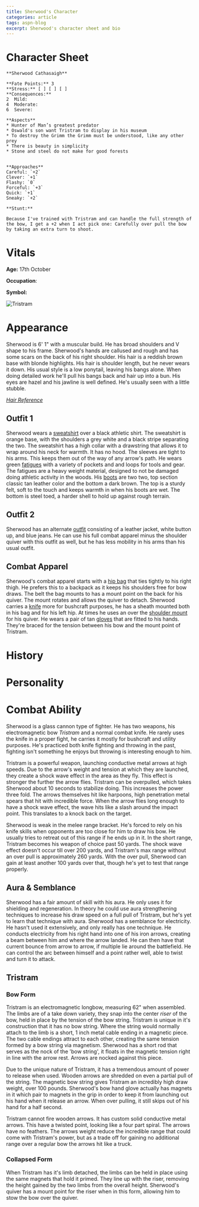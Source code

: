 ```yaml
---
title: Sherwood's Character
categories: article
tags: aspn-blog
excerpt: Sherwood's character sheet and bio
---
```




# Character Sheet
```
**Sherwood Cathasaigh**

**Fate Points:** 3
**Stress:** [ ] [ ] [ ]
**Consequences:**
2  Mild:
4  Moderate:
6  Severe: 

**Aspects**
* Hunter of Man’s greatest predator
* Oswald's son want Tristram to display in his museum
* To destroy the Grimm the Grimm must be understood, like any other prey 
* There is beauty in simplicity
* Stone and steel do not make for good forests


**Approaches**
Careful: `+2`
Clever: `+1`
Flashy: `0`
Forceful: `+3`
Quick: `+1`
Sneaky: `+2`

**Stunt:**

Because I've trained with Tristram and can handle the full strength of the bow, I get a +2 when I act pick one: Carefully over pull the bow by taking an extra turn to shoot.
```
# Vitals

**Age:** 17th October

**Occupation**: 

**Symbol:** 

![Tristram](https://i.imgur.com/T7GyiIM.png)

# Appearance

Sherwood is 6' 1" with a muscular build. He has broad shoulders and V shape to his frame. Sherwood's hands are callused and rough and has some scars on the back of his right shoulder. His hair is a reddish brown base with blonde highlights. His hair is shoulder length, but he never wears it down. His usual style is a low ponytail, leaving his bangs alone. When doing detailed work he'll pull his bangs back and hair up into a bun. His eyes are hazel and his jawline is well defined. He's usually seen with a little stubble. 

*[Hair Reference](https://hairstylecamp.com/wp-content/uploads/2016/06/00-9.jpg)*

## Outfit 1

Sherwood wears a [sweatshirt](https://i.pinimg.com/564x/cb/98/3d/cb983d983a9bc4544a3c9c00df4ad3b6.jpg) over a black athletic shirt. The sweatshirt is orange base, with the shoulders a grey white and a black stripe separating the two. The sweatshirt has a high collar with a drawstring that allows it to wrap around his neck for warmth. It has no hood. The sleeves are tight to his arms. This keeps them out of the way of any arrow's path. He wears green [fatigues](https://i.pinimg.com/564x/cc/ea/5a/ccea5a64c1e78126f252bdc494d55227.jpg) with a variety of pockets and and loops for tools and gear. The fatigues are a heavy weight material, designed to not be damaged doing athletic activity in the woods. His [boots](https://i.pinimg.com/564x/38/6a/5e/386a5e2294e5c45fc6c21175342984ee.jpg) are two two, top section classic tan leather color and the bottom a dark brown. The top is a sturdy felt, soft to the touch and keeps warmth in when his boots are wet. The bottom is steel toed, a harder shell to hold up against rough terrain.

## Outfit 2

Sherwood has an alternate [outfit](https://i.pinimg.com/564x/1b/54/4b/1b544b8246c67011e290dda191f5b674.jpg) consisting of a leather jacket, white button up, and blue jeans. He can use his full combat apparel minus the shoulder quiver with this outfit as well, but he has less mobility in his arms than his usual outfit. 

## Combat Apparel

Sherwood's combat apparel starts with a [hip bag](https://i.pinimg.com/564x/35/8d/e1/358de148f69da56d1f4a0c6c815f489c.jpg) that ties tightly to his right thigh. He prefers this to a backpack as it keeps his shoulders free for bow draws. The belt the bag mounts to has a mount point on the back for his quiver. The mount rotates and allows the quiver to detach. Sherwood carries a [knife](https://i.pinimg.com/564x/5e/b8/12/5eb8121c3da50229839eec8a166982fb.jpg) more for bushcraft purposes, he has a sheath mounted both in his bag and for his left hip. At times he uses an over the [shoulder mount](https://i.pinimg.com/564x/3e/c2/1d/3ec21d1cde649bac6344aba244180bb1.jpg) for his quiver. He wears a pair of tan [gloves](https://i.pinimg.com/564x/79/0e/d3/790ed300a40af89d9a93e561b68b6f6a.jpg) that are fitted to his hands. They're braced for the tension between his bow and the mount point of Tristram. 

# History

<!-- Sherwood was born to a family of hunters in a small village on the western border of Vale. He grew up there, one of very few children in his age bracket. Sherwood never bonded with the others in his age group, preferring to spend as much time as possible learning his father's trade. Sherwood began hunting as soon as he was old enough to, starting on squirrels and rabbits outside the village walls before moving on to proper game. He was taught carefully how to avoid attracting Grimm while stalking game. He was also taught that Grimm are the apex predator out in the woods; they will overpower the unsuspecting hunter and kill them outright. 

In his early teens, Sherwood went deeper in the woods than usual and was caught by a surprise rain storm. He slid down an embankment by accident, ending up outside a den of Beowolves. Lamenting his mistakes he braced to end up in pieces, but an iron arrow head flew over his shoulder, killing the lead beowolf in a single shot. An older man approached from the deep woods, wielding a massive bow that had no bowstring. The man fired his whole quiver as Sherwood got away from the cave mouth, killing one if not two Grimm with every arrow. With the last arrow the man leans into the nearest tree, clearly exhausted. A single beowolf remains, and stalks towards the man. Sherwood takes aim, waiting patiently for his shot and taking it just in time. The arrow doesn't kill the beowolf, but slows it enough for the man to knife the beowolf. 

Sherwood takes the exhausted man back to the village, after reclaiming his unique arrows from the once Grimm corpses. The man's name is Oswald Noir, of the Noir family. He is a legendary huntsman, though long past his prime. Oswald takes a liking to Sherwood, offering to teach the boy combat archery techniques. Sherwood accepts, and is a quick study. Time passes and Sherwood gains a drive from Oswald, a drive to hunt the apex predator of humans. Unfortunately Oswald's health starts to get worse. Sherwood and his family take care of the man in his last days, as he refuses to return to his family to squabbles with his son, who relinquished the role of huntsman to run a museum of huntsman paraphernalia for profit. Oswald's last gift to Sherwood is his custom weapon, Tristram. Oswald asked Sherwood to carry on in his footsteps, to be the hunter of Grimm his own son failed to be. Sherwood accepts, enticed by the same drive the man himself had. 

Sherwood trains further with Tristram, focusing entirely on his archery. It gets him through Beacon practicals, and between his own work and a recommendation written by Oswald he got past the written exams. He leaves for Beacon to learn about the Grimm, because to know thine enemy is necessary for their destruction.  -->

# Personality

<!-- Sherwood is a simplistic person. He sees the beauty in simplicity, relishing in silence and his tasks. He enjoys hunting because it is both solitary and something that requires focus. Sherwood is very observant and in touch with his surroundings due to his skills as a hunter. He is a good student when he has an interest in the subject; he otherwise finds book learning dull. He is primarily a learn by doing type. Sherwood has personal drive to become powerful enough to hunt Grimm, who he considers predators of man. Sherwood can be very independent in his planning process, a hold over from being a hunter. Sherwood is occasionally naive, as he tends to be narrow minded in his learning.  -->

# Combat Ability

Sherwood is a glass cannon type of fighter. He has two weapons, his electromagnetic bow *Tristram* and a normal combat knife. He rarely uses the knife in a proper fight, he carries it mostly for bushcraft and utility purposes. He's practiced both knife fighting and throwing in the past, fighting isn't something he enjoys but throwing is interesting enough to him. 

Tristram is a powerful weapon, launching conductive metal arrows at high speeds. Due to the arrow's weight and tension at which they are launched, they create a shock wave effect in the area as they fly. This effect is stronger the further the arrow flies. Tristram can be overpulled, which takes Sherwood about 10 seconds to stabilize doing. This increases the power three fold. The arrows themselves hit like harpoons, high penetration metal spears that hit with incredible force. When the arrow flies long enough to have a shock wave effect, the wave hits like a slash around the impact point. This translates to a knock back on the target. 

Sherwood is weak in the melee range bracket. He's forced to rely on his knife skills when opponents are too close for him to draw his bow. He usually tries to retreat out of this range if he ends up in it. In the short range, Tristram becomes his weapon of choice past 50 yards. The shock wave effect doesn't occur till over 200 yards, and Tristram's max range without an over pull is approximately 260 yards. With the over pull, Sherwood can gain at least another 100 yards over that, though he's yet to test that range properly. 

## Aura & Semblance

Sherwood has a fair amount of skill with his aura. He only uses it for shielding and regeneration. In theory he could use aura strengthening techniques to increase his draw speed on a full pull of Tristram, but he's yet to learn that technique with aura. 
Sherwood has a semblance for electricity. He hasn't used it extensively, and only really has one technique. He conducts electricity from his right hand into one of his iron arrows, creating a beam between him and where the arrow landed. He can then have that current bounce from arrow to arrow, if multiple lie around the battlefield. He can control the arc between himself and a point rather well, able to twist and turn it to attack. 

## Tristram 

### Bow Form

Tristram is an electromagnetic longbow, measuring 62" when assembled. The limbs are of a take down variety, they snap into the center *riser* of the bow, held in place by the tension of the bow string. Tristram is unique in it's construction that it has no bow string. Where the string would normally attach to the limb is a short, 1 inch metal cable ending in a magnetic piece. The two cable endings attract to each other, creating the same tension formed by a bow string via magnetism. Sherwood has a short rod that serves as the nock of the 'bow string', it floats in the magnetic tension right in line with the arrow rest. Arrows are nocked against this piece. 

Due to the unique nature of Tristram, it has a tremendous amount of power to release when used. Wooden arrows are shredded on even a partial pull of the string. The magnetic bow string gives Tristram an incredibly high draw weight, over 100 pounds. Sherwood's bow hand glove actually has magnets in it which pair to magnets in the grip in order to keep it from launching out his hand when it release an arrow. When over pulling, it still skips out of his hand for a half second. 

Tristram cannot fire wooden arrows. It has custom solid conductive metal arrows. This have a twisted point, looking like a four part spiral. The arrows have no feathers. The arrows weight reduce the incredible range that could come with Tristram's power, but as a trade off for gaining no additional range over a regular bow the arrows hit like a truck. 

### Collapsed Form

When Tristram has it's limb detached, the limbs can be held in place using the same magnets that hold it primed. They line up with the riser, removing the height gained by the two limbs from the overall height. Sherwood's quiver has a mount point for the riser when in this form, allowing him to stow the bow over the quiver. 